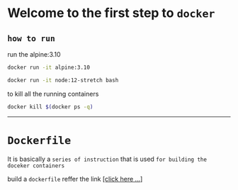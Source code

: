 
# Welcome to the first step to `docker`
## `how to run`
run the alpine:3.10

```sh
docker run -it alpine:3.10
```


```sh
docker run -it node:12-stretch bash
```


to kill all the running containers

```sh
docker kill $(docker ps -q)
```

---

# `Dockerfile`

It is basically a `series of instruction` that is used `for building the doceker containers`

build a `dockerfile` reffer the link <a href='./dockerfiles.md'>[click here ...]</a>